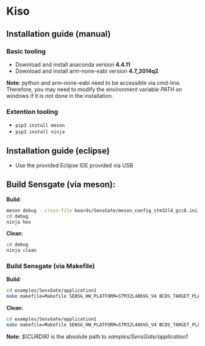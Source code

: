 # Kiso

## Installation guide (manual)
### Basic tooling
* Download and install anaconda version **4.4.11**
* Download and install arm-none-eabi version **4.7_2014q2**

**Note**: python and arm-none-eabi need to be accessible via cmd-line. Therefore, you may need to modify the environment variable *PATH* on windows if it is not done in the installation.

### Extention tooling
* ```pip3 install meson```
* ```pip3 install ninja```

## Installation guide (eclipse)
* Use the provided Eclipse IDE provided via USB

## Build Sensgate (via meson):
**Build**:
```bash
meson debug --cross-file boards/SensGate/meson_config_stm32l4_gcc8.ini -Db_pch=false -Db_staticpic=false
cd debug
ninja hex
```
**Clean**:
```bash
cd debug
ninja clean
```

### Build Sensgate (via Makefile)
**Build**:
```bash
cd examples/SensGate/application1
make makefile=Makefile SENSG_HW_PLATFORM=STM32L486VG_V4 BCDS_TARGET_PLATFORM=stm32 BCDS_COMMON_MAKEFILE=$(CURDIR)/common.mk
```
**Clean**:
```bash
cd examples/SensGate/application1
make makefile=Makefile SENSG_HW_PLATFORM=STM32L486VG_V4 BCDS_TARGET_PLATFORM=stm32 BCDS_COMMON_MAKEFILE=$(CURDIR)/common.mk
```

**Note**: *$(CURDIR)* is the absolute path to *xamples/SensGate/application1*
